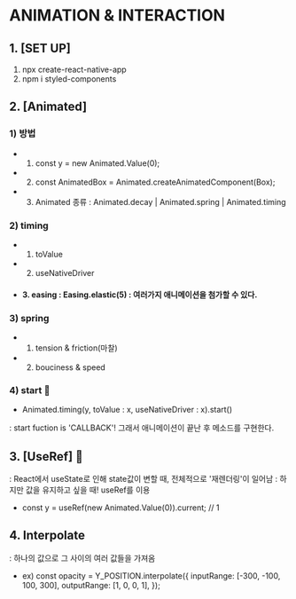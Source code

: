 # ANIMATION & INTERACTION

## 1. [SET UP]

1. npx create-react-native-app
2. npm i styled-components

## 2. [Animated]

### 1) 방법

- 1. const y = new Animated.Value(0);
- 2. const AnimatedBox = Animated.createAnimatedComponent(Box);
- 3. Animated 종류 : Animated.decay | Animated.spring | Animated.timing

### 2) timing

- 1. toValue
- 2. useNativeDriver
- #### 3. easing : Easing.elastic(5) : 여러가지 애니메이션을 첨가할 수 있다.

### 3) spring

- 1. tension & friction(마찰)
- 2. bouciness & speed

### 4) start 🚀

- Animated.timing(y, toValue : x, useNativeDriver : x).start()

: start fuction is 'CALLBACK'! 그래서 애니메이션이 끝난 후 메소드를 구현한다.

## 3. [UseRef] 🚀

: React에서 useState로 인해 state값이 변할 때, 전체적으로 '재렌더링'이 일어남
: 하지만 값을 유지하고 싶을 때! useRef를 이용

- const y = useRef(new Animated.Value(0)).current; // 1

## 4. Interpolate

: 하나의 값으로 그 사이의 여러 값들을 가져옴

- ex) const opacity = Y_POSITION.interpolate({
  inputRange: [-300, -100, 100, 300],
  outputRange: [1, 0, 0, 1],
  });
